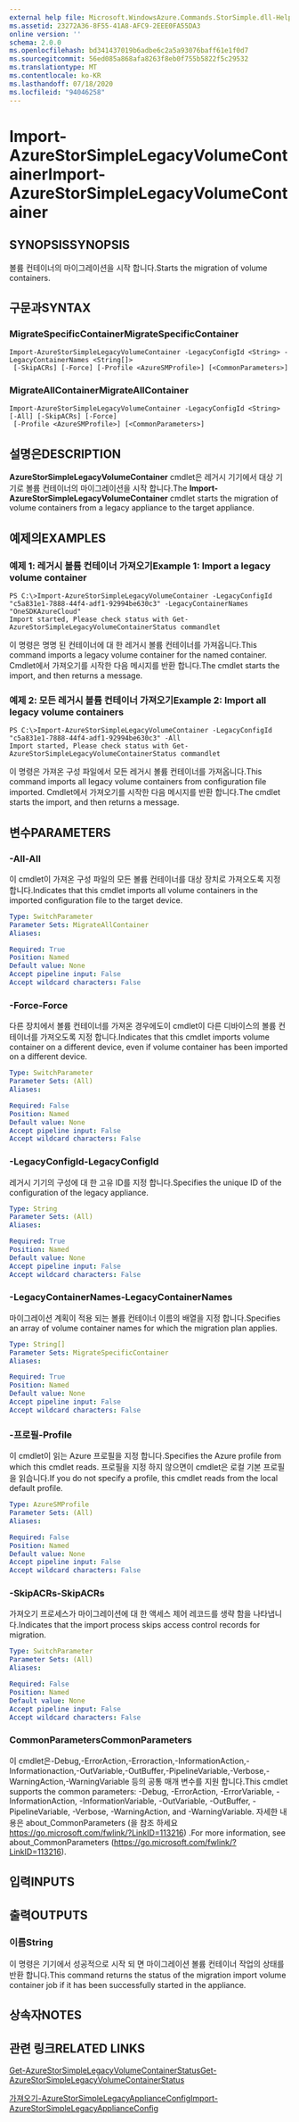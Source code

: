```yaml
---
external help file: Microsoft.WindowsAzure.Commands.StorSimple.dll-Help.xml
ms.assetid: 23272A36-8F55-41A8-AFC9-2EEE0FA55DA3
online version: ''
schema: 2.0.0
ms.openlocfilehash: bd341437019b6adbe6c2a5a93076baff61e1f0d7
ms.sourcegitcommit: 56ed085a868afa8263f8eb0f755b5822f5c29532
ms.translationtype: MT
ms.contentlocale: ko-KR
ms.lasthandoff: 07/18/2020
ms.locfileid: "94046258"
---
```

# <span data-ttu-id="d889e-101">Import-AzureStorSimpleLegacyVolumeContainer</span><span class="sxs-lookup"><span data-stu-id="d889e-101">Import-AzureStorSimpleLegacyVolumeContainer</span></span>

## <span data-ttu-id="d889e-102">SYNOPSIS</span><span class="sxs-lookup"><span data-stu-id="d889e-102">SYNOPSIS</span></span>
<span data-ttu-id="d889e-103">볼륨 컨테이너의 마이그레이션을 시작 합니다.</span><span class="sxs-lookup"><span data-stu-id="d889e-103">Starts the migration of volume containers.</span></span>

## <span data-ttu-id="d889e-104">구문과</span><span class="sxs-lookup"><span data-stu-id="d889e-104">SYNTAX</span></span>

### <span data-ttu-id="d889e-105">MigrateSpecificContainer</span><span class="sxs-lookup"><span data-stu-id="d889e-105">MigrateSpecificContainer</span></span>
```
Import-AzureStorSimpleLegacyVolumeContainer -LegacyConfigId <String> -LegacyContainerNames <String[]>
 [-SkipACRs] [-Force] [-Profile <AzureSMProfile>] [<CommonParameters>]
```

### <span data-ttu-id="d889e-106">MigrateAllContainer</span><span class="sxs-lookup"><span data-stu-id="d889e-106">MigrateAllContainer</span></span>
```
Import-AzureStorSimpleLegacyVolumeContainer -LegacyConfigId <String> [-All] [-SkipACRs] [-Force]
 [-Profile <AzureSMProfile>] [<CommonParameters>]
```

## <span data-ttu-id="d889e-107">설명은</span><span class="sxs-lookup"><span data-stu-id="d889e-107">DESCRIPTION</span></span>
<span data-ttu-id="d889e-108">**AzureStorSimpleLegacyVolumeContainer** cmdlet은 레거시 기기에서 대상 기기로 볼륨 컨테이너의 마이그레이션을 시작 합니다.</span><span class="sxs-lookup"><span data-stu-id="d889e-108">The **Import-AzureStorSimpleLegacyVolumeContainer** cmdlet starts the migration of volume containers from a legacy appliance to the target appliance.</span></span>

## <span data-ttu-id="d889e-109">예제의</span><span class="sxs-lookup"><span data-stu-id="d889e-109">EXAMPLES</span></span>

### <span data-ttu-id="d889e-110">예제 1: 레거시 볼륨 컨테이너 가져오기</span><span class="sxs-lookup"><span data-stu-id="d889e-110">Example 1: Import a legacy volume container</span></span>
```
PS C:\>Import-AzureStorSimpleLegacyVolumeContainer -LegacyConfigId "c5a831e1-7888-44f4-adf1-92994be630c3" -LegacyContainerNames "OneSDKAzureCloud"
Import started, Please check status with Get-AzureStorSimpleLegacyVolumeContainerStatus commandlet
```

<span data-ttu-id="d889e-111">이 명령은 명명 된 컨테이너에 대 한 레거시 볼륨 컨테이너를 가져옵니다.</span><span class="sxs-lookup"><span data-stu-id="d889e-111">This command imports a legacy volume container for the named container.</span></span>
<span data-ttu-id="d889e-112">Cmdlet에서 가져오기를 시작한 다음 메시지를 반환 합니다.</span><span class="sxs-lookup"><span data-stu-id="d889e-112">The cmdlet starts the import, and then returns a message.</span></span>

### <span data-ttu-id="d889e-113">예제 2: 모든 레거시 볼륨 컨테이너 가져오기</span><span class="sxs-lookup"><span data-stu-id="d889e-113">Example 2: Import all legacy volume containers</span></span>
```
PS C:\>Import-AzureStorSimpleLegacyVolumeContainer -LegacyConfigId "c5a831e1-7888-44f4-adf1-92994be630c3" -All
Import started, Please check status with Get-AzureStorSimpleLegacyVolumeContainerStatus commandlet
```

<span data-ttu-id="d889e-114">이 명령은 가져온 구성 파일에서 모든 레거시 볼륨 컨테이너를 가져옵니다.</span><span class="sxs-lookup"><span data-stu-id="d889e-114">This command imports all legacy volume containers from configuration file imported.</span></span>
<span data-ttu-id="d889e-115">Cmdlet에서 가져오기를 시작한 다음 메시지를 반환 합니다.</span><span class="sxs-lookup"><span data-stu-id="d889e-115">The cmdlet starts the import, and then returns a message.</span></span>

## <span data-ttu-id="d889e-116">변수</span><span class="sxs-lookup"><span data-stu-id="d889e-116">PARAMETERS</span></span>

### <span data-ttu-id="d889e-117">-All</span><span class="sxs-lookup"><span data-stu-id="d889e-117">-All</span></span>
<span data-ttu-id="d889e-118">이 cmdlet이 가져온 구성 파일의 모든 볼륨 컨테이너를 대상 장치로 가져오도록 지정 합니다.</span><span class="sxs-lookup"><span data-stu-id="d889e-118">Indicates that this cmdlet imports all volume containers in the imported configuration file to the target device.</span></span>

```yaml
Type: SwitchParameter
Parameter Sets: MigrateAllContainer
Aliases: 

Required: True
Position: Named
Default value: None
Accept pipeline input: False
Accept wildcard characters: False
```

### <span data-ttu-id="d889e-119">-Force</span><span class="sxs-lookup"><span data-stu-id="d889e-119">-Force</span></span>
<span data-ttu-id="d889e-120">다른 장치에서 볼륨 컨테이너를 가져온 경우에도이 cmdlet이 다른 디바이스의 볼륨 컨테이너를 가져오도록 지정 합니다.</span><span class="sxs-lookup"><span data-stu-id="d889e-120">Indicates that this cmdlet imports volume container on a different device, even if volume container has been imported on a different device.</span></span>

```yaml
Type: SwitchParameter
Parameter Sets: (All)
Aliases: 

Required: False
Position: Named
Default value: None
Accept pipeline input: False
Accept wildcard characters: False
```

### <span data-ttu-id="d889e-121">-LegacyConfigId</span><span class="sxs-lookup"><span data-stu-id="d889e-121">-LegacyConfigId</span></span>
<span data-ttu-id="d889e-122">레거시 기기의 구성에 대 한 고유 ID를 지정 합니다.</span><span class="sxs-lookup"><span data-stu-id="d889e-122">Specifies the unique ID of the configuration of the legacy appliance.</span></span>

```yaml
Type: String
Parameter Sets: (All)
Aliases: 

Required: True
Position: Named
Default value: None
Accept pipeline input: False
Accept wildcard characters: False
```

### <span data-ttu-id="d889e-123">-LegacyContainerNames</span><span class="sxs-lookup"><span data-stu-id="d889e-123">-LegacyContainerNames</span></span>
<span data-ttu-id="d889e-124">마이그레이션 계획이 적용 되는 볼륨 컨테이너 이름의 배열을 지정 합니다.</span><span class="sxs-lookup"><span data-stu-id="d889e-124">Specifies an array of volume container names for which the migration plan applies.</span></span>

```yaml
Type: String[]
Parameter Sets: MigrateSpecificContainer
Aliases: 

Required: True
Position: Named
Default value: None
Accept pipeline input: False
Accept wildcard characters: False
```

### <span data-ttu-id="d889e-125">-프로필</span><span class="sxs-lookup"><span data-stu-id="d889e-125">-Profile</span></span>
<span data-ttu-id="d889e-126">이 cmdlet이 읽는 Azure 프로필을 지정 합니다.</span><span class="sxs-lookup"><span data-stu-id="d889e-126">Specifies the Azure profile from which this cmdlet reads.</span></span>
<span data-ttu-id="d889e-127">프로필을 지정 하지 않으면이 cmdlet은 로컬 기본 프로필을 읽습니다.</span><span class="sxs-lookup"><span data-stu-id="d889e-127">If you do not specify a profile, this cmdlet reads from the local default profile.</span></span>

```yaml
Type: AzureSMProfile
Parameter Sets: (All)
Aliases: 

Required: False
Position: Named
Default value: None
Accept pipeline input: False
Accept wildcard characters: False
```

### <span data-ttu-id="d889e-128">-SkipACRs</span><span class="sxs-lookup"><span data-stu-id="d889e-128">-SkipACRs</span></span>
<span data-ttu-id="d889e-129">가져오기 프로세스가 마이그레이션에 대 한 액세스 제어 레코드를 생략 함을 나타냅니다.</span><span class="sxs-lookup"><span data-stu-id="d889e-129">Indicates that the import process skips access control records for migration.</span></span>

```yaml
Type: SwitchParameter
Parameter Sets: (All)
Aliases: 

Required: False
Position: Named
Default value: None
Accept pipeline input: False
Accept wildcard characters: False
```

### <span data-ttu-id="d889e-130">CommonParameters</span><span class="sxs-lookup"><span data-stu-id="d889e-130">CommonParameters</span></span>
<span data-ttu-id="d889e-131">이 cmdlet은-Debug,-ErrorAction,-Erroraction,-InformationAction,-Informationaction,-OutVariable,-OutBuffer,-PipelineVariable,-Verbose,-WarningAction,-WarningVariable 등의 공통 매개 변수를 지원 합니다.</span><span class="sxs-lookup"><span data-stu-id="d889e-131">This cmdlet supports the common parameters: -Debug, -ErrorAction, -ErrorVariable, -InformationAction, -InformationVariable, -OutVariable, -OutBuffer, -PipelineVariable, -Verbose, -WarningAction, and -WarningVariable.</span></span> <span data-ttu-id="d889e-132">자세한 내용은 about_CommonParameters (을 참조 하세요 https://go.microsoft.com/fwlink/?LinkID=113216) .</span><span class="sxs-lookup"><span data-stu-id="d889e-132">For more information, see about_CommonParameters (https://go.microsoft.com/fwlink/?LinkID=113216).</span></span>

## <span data-ttu-id="d889e-133">입력</span><span class="sxs-lookup"><span data-stu-id="d889e-133">INPUTS</span></span>

## <span data-ttu-id="d889e-134">출력</span><span class="sxs-lookup"><span data-stu-id="d889e-134">OUTPUTS</span></span>

### <span data-ttu-id="d889e-135">이름</span><span class="sxs-lookup"><span data-stu-id="d889e-135">String</span></span>
<span data-ttu-id="d889e-136">이 명령은 기기에서 성공적으로 시작 되 면 마이그레이션 볼륨 컨테이너 작업의 상태를 반환 합니다.</span><span class="sxs-lookup"><span data-stu-id="d889e-136">This command returns the status of the migration import volume container job if it has been successfully started in the appliance.</span></span>

## <span data-ttu-id="d889e-137">상속자</span><span class="sxs-lookup"><span data-stu-id="d889e-137">NOTES</span></span>

## <span data-ttu-id="d889e-138">관련 링크</span><span class="sxs-lookup"><span data-stu-id="d889e-138">RELATED LINKS</span></span>

[<span data-ttu-id="d889e-139">Get-AzureStorSimpleLegacyVolumeContainerStatus</span><span class="sxs-lookup"><span data-stu-id="d889e-139">Get-AzureStorSimpleLegacyVolumeContainerStatus</span></span>](./Get-AzureStorSimpleLegacyVolumeContainerStatus.md)

[<span data-ttu-id="d889e-140">가져오기-AzureStorSimpleLegacyApplianceConfig</span><span class="sxs-lookup"><span data-stu-id="d889e-140">Import-AzureStorSimpleLegacyApplianceConfig</span></span>](./Import-AzureStorSimpleLegacyApplianceConfig.md)


